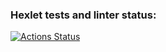 ### Hexlet tests and linter status:
[![Actions Status](https://github.com/Akorsikov/php-project-9/actions/workflows/hexlet-check.yml/badge.svg)](https://github.com/Akorsikov/php-project-9/actions)
